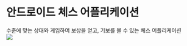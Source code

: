 # 안드로이드 체스 어플리케이션
수준에 맞는 상대와 게임하여 보상을 얻고, 기보를 볼 수 있는 체스 어플리케이션  
![](https://user-images.githubusercontent.com/37973204/50721975-d9543e00-110b-11e9-9840-c9ff4778185e.png)
